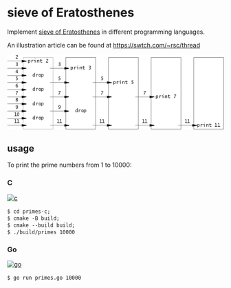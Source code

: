 # sieve of Eratosthenes

Implement [sieve of Eratosthenes](https://en.wikipedia.org/wiki/Sieve_of_Eratosthenes) in different programming languages.

An illustration article can be found at https://swtch.com/~rsc/thread

![sieve](sieve.png "sieve")

## usage

To print the prime numbers from 1 to 10000:

### C
[![c](https://github.com/w3ntao/sieve-of-eratosthenes/actions/workflows/c.yml/badge.svg)](https://github.com/w3ntao/sieve-of-eratosthenes/actions/workflows/c.yml)
```
$ cd primes-c;
$ cmake -B build;
$ cmake --build build;
$ ./build/primes 10000
```

### Go
[![go](https://github.com/w3ntao/sieve-of-eratosthenes/actions/workflows/go.yml/badge.svg)](https://github.com/w3ntao/sieve-of-eratosthenes/actions/workflows/go.yml)
```
$ go run primes.go 10000
```
